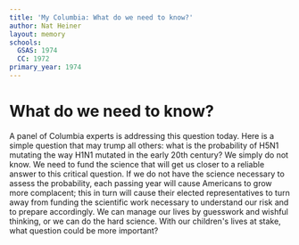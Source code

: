 ```yaml
---
title: 'My Columbia: What do we need to know?'
author: Nat Heiner
layout: memory
schools:
  GSAS: 1974
  CC: 1972
primary_year: 1974
---
```

# What do we need to know?

A panel of Columbia experts is addressing this question today. Here is a simple question that may trump all others: what is the probability of H5N1 mutating the way H1N1 mutated in the early 20th century? We simply do not know. We need to fund the science that will get us closer to a reliable answer to this critical question. If we do not have the science necessary to assess the probability, each passing year will cause Americans to grow more complacent; this in turn will cause their elected representatives to turn away from funding the scientific work necessary to understand our risk and to prepare accordingly. We can manage our lives by guesswork and wishful thinking, or we can do the hard science. With our children's lives at stake, what question could be more important?
